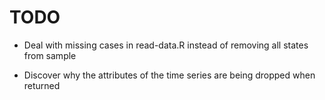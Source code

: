 TODO
===

+ Deal with missing cases in read-data.R instead of removing all states from sample

+ Discover why the attributes of the time series are being dropped when returned